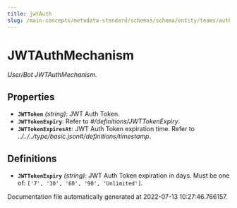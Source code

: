 ```yaml
---
title: jwtAuth
slug: /main-concepts/metadata-standard/schemas/schema/entity/teams/authN
---
```


# JWTAuthMechanism

*User/Bot JWTAuthMechanism.*

## Properties

- **`JWTToken`** *(string)*: JWT Auth Token.
- **`JWTTokenExpiry`**: Refer to *#/definitions/JWTTokenExpiry*.
- **`JWTTokenExpiresAt`**: JWT Auth Token expiration time. Refer to *../../../type/basic.json#/definitions/timestamp*.
## Definitions

- **`JWTTokenExpiry`** *(string)*: JWT Auth Token expiration in days. Must be one of: `['7', '30', '60', '90', 'Unlimited']`.


Documentation file automatically generated at 2022-07-13 10:27:46.766157.
